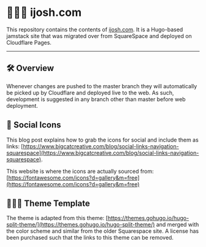 # 👨🏻‍💻 ijosh.com

This repository contains the contents of [ijosh.com](https://ijosh.com). It is a Hugo-based jamstack site that was migrated over from SquareSpace and deployed on Cloudflare Pages.

***

## 🛠 Overview

Whenever changes are pushed to the master branch they will automatically be picked up by Cloudflare and deployed live to the web. As such, development is suggested in any branch other than master before web deployment.


## 👥 Social Icons

This blog post explains how to grab the icons for social and include them as links: [https://www.bigcatcreative.com/blog/social-links-navigation-squarespace](https://www.bigcatcreative.com/blog/social-links-navigation-squarespace).

This website is where the icons are actually sourced from: [https://fontawesome.com/icons?d=gallery&m=free](https://fontawesome.com/icons?d=gallery&m=free)

## 👷🏻‍♂️ Theme Template

The theme is adapted from this theme: [https://themes.gohugo.io/hugo-split-theme/](https://themes.gohugo.io/hugo-split-theme/) and merged with the color scheme and similar from the older Squarespace site. A license has been purchased such that the links to this theme can be removed.